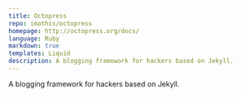 ```yaml
---
title: Octopress
repo: imathis/octopress
homepage: http://octopress.org/docs/
language: Ruby
markdown: true
templates: Liquid
description: A blogging framework for hackers based on Jekyll.
---
```


A blogging framework for hackers based on Jekyll.
